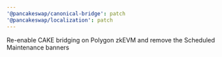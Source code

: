 ```yaml
---
'@pancakeswap/canonical-bridge': patch
'@pancakeswap/localization': patch
---
```


Re-enable CAKE bridging on Polygon zkEVM and remove the Scheduled Maintenance banners

